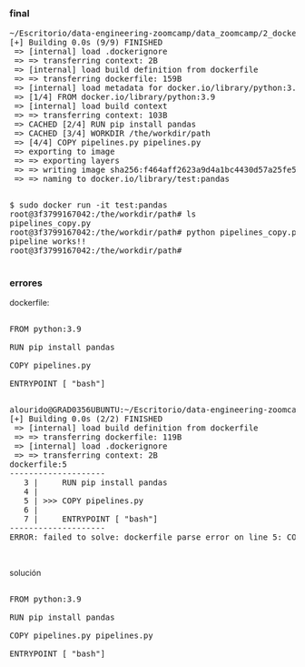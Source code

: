 ##
### final


<pre>
~/Escritorio/data-engineering-zoomcamp/data_zoomcamp/2_docker_sql/pandas_with_pipeline$ sudo docker build -t test:pandas .
[+] Building 0.0s (9/9) FINISHED                                                
 => [internal] load .dockerignore                                          0.0s
 => => transferring context: 2B                                            0.0s
 => [internal] load build definition from dockerfile                       0.0s
 => => transferring dockerfile: 159B                                       0.0s
 => [internal] load metadata for docker.io/library/python:3.9              0.0s
 => [1/4] FROM docker.io/library/python:3.9                                0.0s
 => [internal] load build context                                          0.0s
 => => transferring context: 103B                                          0.0s
 => CACHED [2/4] RUN pip install pandas                                    0.0s
 => CACHED [3/4] WORKDIR /the/workdir/path                                 0.0s
 => [4/4] COPY pipelines.py pipelines.py                                   0.0s
 => exporting to image                                                     0.0s
 => => exporting layers                                                    0.0s
 => => writing image sha256:f464aff2623a9d4a1bc4430d57a25fe58936e50172612  0.0s
 => => naming to docker.io/library/test:pandas 
</pre>
<pre>

$ sudo docker run -it test:pandas
root@3f3799167042:/the/workdir/path# ls
pipelines_copy.py
root@3f3799167042:/the/workdir/path# python pipelines_copy.py
pipeline works!!
root@3f3799167042:/the/workdir/path# 

</pre>

### errores 
dockerfile:
<pre>

FROM python:3.9

RUN pip install pandas

COPY pipelines.py

ENTRYPOINT [ "bash"]
</pre>

<pre>

alourido@GRAD0356UBUNTU:~/Escritorio/data-engineering-zoomcamp/data_zoomcamp/2_docker_sql/pandas_with_pipeline$ sudo docker build -t test:pandas .
[+] Building 0.0s (2/2) FINISHED                                                
 => [internal] load build definition from dockerfile                       0.0s
 => => transferring dockerfile: 119B                                       0.0s
 => [internal] load .dockerignore                                          0.0s
 => => transferring context: 2B                                            0.0s
dockerfile:5
--------------------
   3 |     RUN pip install pandas
   4 |     
   5 | >>> COPY pipelines.py
   6 |     
   7 |     ENTRYPOINT [ "bash"]
--------------------
ERROR: failed to solve: dockerfile parse error on line 5: COPY requires at least two arguments, but only one was provided. Destination could not be determined.


</pre>

solución

<pre>

FROM python:3.9

RUN pip install pandas

COPY pipelines.py pipelines.py

ENTRYPOINT [ "bash"]
</pre>